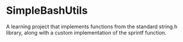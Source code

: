 # SimpleBashUtils
 A learning project that implements functions from the standard string.h library, along with a custom implementation of the sprintf function.
